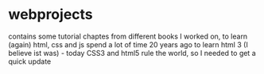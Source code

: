 # webprojects

contains some tutorial chaptes from different books I worked on, to learn (again) html, css and js
spend a lot of time 20 years ago to learn html 3 (I believe ist was) - today CSS3 and html5 rule the world, so I needed to get a quick update
